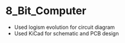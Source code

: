 # 8_Bit_Computer

* Used logism evolution for circuit diagram 
* Used KiCad for schematic and PCB design
